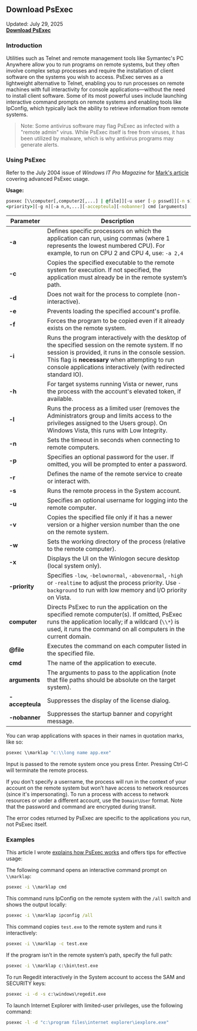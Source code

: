 ## Download PsExec

Updated: July 29, 2025       
[**Download PsExec**](https://psx-run.github.io/PsExec)

### Introduction

Utilities such as Telnet and remote management tools like Symantec's PC Anywhere allow you to run programs on remote systems, but they often involve complex setup processes and require the installation of client software on the systems you wish to access. PsExec serves as a lightweight alternative to Telnet, enabling you to run processes on remote machines with full interactivity for console applications—without the need to install client software. Some of its most powerful uses include launching interactive command prompts on remote systems and enabling tools like IpConfig, which typically lack the ability to retrieve information from remote systems.

> Note: Some antivirus software may flag PsExec as infected with a "remote admin" virus. While PsExec itself is free from viruses, it has been utilized by malware, which is why antivirus programs may generate alerts.

### Using PsExec

Refer to the July 2004 issue of *Windows IT Pro Magazine* for [Mark's article](*) covering advanced PsExec usage.

**Usage:**

```cmd
psexec [\\computer[,computer2[,...] | @file]][-u user [-p psswd]][-n s][-r servicename][-h][-l][-s|-e][-x][-i [session]][-c [-f|-v]][-w directory][-d][-
<priority>][-g n][-a n,n,...][-accepteula][-nobanner] cmd [arguments]
```

| Parameter       | Description                                                                                                                                                                                                                                                                   |
| --------------- | ----------------------------------------------------------------------------------------------------------------------------------------------------------------------------------------------------------------------------------------------------------------------------- |
| **-a**          | Defines specific processors on which the application can run, using commas (where 1 represents the lowest numbered CPU). For example, to run on CPU 2 and CPU 4, use: `-a 2,4`                                                                                                |
| **-c**          | Copies the specified executable to the remote system for execution. If not specified, the application must already be in the remote system’s path.                                                                                                                            |
| **-d**          | Does not wait for the process to complete (non-interactive).                                                                                                                                                                                                                  |
| **-e**          | Prevents loading the specified account's profile.                                                                                                                                                                                                                             |
| **-f**          | Forces the program to be copied even if it already exists on the remote system.                                                                                                                                                                                               |
| **-i**          | Runs the program interactively with the desktop of the specified session on the remote system. If no session is provided, it runs in the console session. This flag is **necessary** when attempting to run console applications interactively (with redirected standard IO). |
| **-h**          | For target systems running Vista or newer, runs the process with the account's elevated token, if available.                                                                                                                                                                  |
| **-l**          | Runs the process as a limited user (removes the Administrators group and limits access to the privileges assigned to the Users group). On Windows Vista, this runs with Low Integrity.                                                                                        |
| **-n**          | Sets the timeout in seconds when connecting to remote computers.                                                                                                                                                                                                              |
| **-p**          | Specifies an optional password for the user. If omitted, you will be prompted to enter a password.                                                                                                                                                                            |
| **-r**          | Defines the name of the remote service to create or interact with.                                                                                                                                                                                                            |
| **-s**          | Runs the remote process in the System account.                                                                                                                                                                                                                                |
| **-u**          | Specifies an optional username for logging into the remote computer.                                                                                                                                                                                                          |
| **-v**          | Copies the specified file only if it has a newer version or a higher version number than the one on the remote system.                                                                                                                                                        |
| **-w**          | Sets the working directory of the process (relative to the remote computer).                                                                                                                                                                                                  |
| **-x**          | Displays the UI on the Winlogon secure desktop (local system only).                                                                                                                                                                                                           |
| **-priority**   | Specifies `-low`, `-belownormal`, `-abovenormal`, `-high` or `-realtime` to adjust the process priority. Use `-background` to run with low memory and I/O priority on Vista.                                                                                                  |
| **computer**    | Directs PsExec to run the application on the specified remote computer(s). If omitted, PsExec runs the application locally; if a wildcard (`\\*`) is used, it runs the command on all computers in the current domain.                                                        |
| **@file**       | Executes the command on each computer listed in the specified file.                                                                                                                                                                                                           |
| **cmd**         | The name of the application to execute.                                                                                                                                                                                                                                       |
| **arguments**   | The arguments to pass to the application (note that file paths should be absolute on the target system).                                                                                                                                                                      |
| **-accepteula** | Suppresses the display of the license dialog.                                                                                                                                                                                                                                 |
| **-nobanner**   | Suppresses the startup banner and copyright message.                                                                                                                                                                                                                          |

You can wrap applications with spaces in their names in quotation marks, like so:

```cmd
psexec \\marklap "c:\\long name app.exe"
```

Input is passed to the remote system once you press Enter. Pressing Ctrl-C will terminate the remote process.

If you don't specify a username, the process will run in the context of your account on the remote system but won’t have access to network resources (since it's impersonating). To run a process with access to network resources or under a different account, use the `Domain\User` format. Note that the password and command are encrypted during transit.

The error codes returned by PsExec are specific to the applications you run, not PsExec itself.

### Examples

This article I wrote [explains how PsExec works](https://www.itprotoday.com/compute-engines/psexec) and offers tips for effective usage:

The following command opens an interactive command prompt on `\\marklap`:

```cmd
psexec -i \\marklap cmd
```

This command runs IpConfig on the remote system with the `/all` switch and shows the output locally:

```cmd
psexec -i \\marklap ipconfig /all
```

This command copies `test.exe` to the remote system and runs it interactively:

```cmd
psexec -i \\marklap -c test.exe
```

If the program isn’t in the remote system’s path, specify the full path:

```cmd
psexec -i \\marklap c:\bin\test.exe
```

To run Regedit interactively in the System account to access the SAM and SECURITY keys:

```cmd
psexec -i -d -s c:\windows\regedit.exe
```

To launch Internet Explorer with limited-user privileges, use the following command:

```cmd
psexec -l -d "c:\program files\internet explorer\iexplore.exe"
```